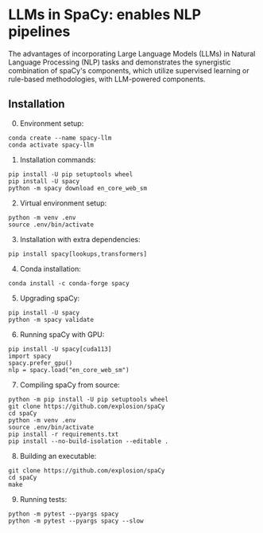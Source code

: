 # LLMs in SpaCy: enables NLP pipelines

The advantages of incorporating Large Language Models (LLMs) in Natural Language Processing (NLP) tasks and demonstrates the synergistic combination of spaCy's components, which utilize supervised learning or rule-based methodologies, with LLM-powered components.

## Installation

0. Environment setup:

```
conda create --name spacy-llm
conda activate spacy-llm
```

1. Installation commands:

```
pip install -U pip setuptools wheel
pip install -U spacy
python -m spacy download en_core_web_sm
```

2. Virtual environment setup:

```
python -m venv .env
source .env/bin/activate
```

3. Installation with extra dependencies:

```
pip install spacy[lookups,transformers]
```

4. Conda installation:

```
conda install -c conda-forge spacy
```

5. Upgrading spaCy:

```
pip install -U spacy
python -m spacy validate
```

6. Running spaCy with GPU:

```
pip install -U spacy[cuda113]
import spacy
spacy.prefer_gpu()
nlp = spacy.load("en_core_web_sm")
```

7. Compiling spaCy from source:

```
python -m pip install -U pip setuptools wheel
git clone https://github.com/explosion/spaCy
cd spaCy
python -m venv .env
source .env/bin/activate
pip install -r requirements.txt
pip install --no-build-isolation --editable .
```

8. Building an executable:

```
git clone https://github.com/explosion/spaCy
cd spaCy
make
```

9. Running tests:

```
python -m pytest --pyargs spacy
python -m pytest --pyargs spacy --slow
```
